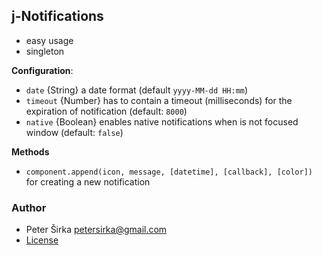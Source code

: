 ## j-Notifications

- easy usage
- singleton

__Configuration__:

- `date` {String} a date format (default `yyyy-MM-dd HH:mm`)
- `timeout` {Number} has to contain a timeout (milliseconds) for the expiration of notification (default: `8000`)
- `native` {Boolean} enables native notifications when is not focused window (default: `false`)

__Methods__
- `component.append(icon, message, [datetime], [callback], [color])` for creating a new notification

### Author

- Peter Širka <petersirka@gmail.com>
- [License](https://www.totaljs.com/licenses/)